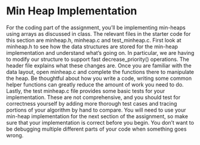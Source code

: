 # Min Heap Implementation

For the coding part of the assignment, you’ll be implementing min-heaps using arrays as discussed
in  class. The  relevant  files  in  the  starter  code  for  this  section  are  minheap.h,  minheap.c  and
test_minheap.c. First look  at minheap.h to see how the data structures are stored for the min-heap
implementation and understand what’s going on.  In particular, we are having to modify our structure
to  support  fast  decrease_priority()  operations.  The  header  file  explains  what  these  changes
are. Once you are familiar with the data layout, open minheap.c and complete the functions there
to  manipulate  the  heap.  Be  thoughtful  about  how  you  write  a  code,  writing  some  common  helper
functions can greatly reduce the amount of work you need to do. Lastly, the test minheap.c file provides some basic tests for your implementation. These are
not comprehensive, and you should test for correctness yourself by adding more thorough test cases
and  tracing  portions  of  your  algorithm  by  hand  to  compare.  You  will  need  to  use  your  min-heap
implementation  for  the  next  section  of  the  assignment,  so  make  sure  that  your  implementation  is
correct before you begin. You don’t want to be debugging multiple different parts of your code when
something goes wrong.